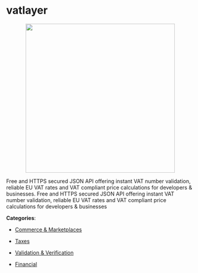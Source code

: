 # vatlayer
<p align="center">
    <img width="400" src="https://raw.githubusercontent.com/apis-list/apis-list/apis/vatlayer/logo_256x256.png" />
</p>

Free and HTTPS secured JSON API offering instant VAT number validation, reliable EU VAT rates and VAT compliant price calculations for developers & businesses.  Free and HTTPS secured JSON API offering instant VAT number validation, reliable EU VAT rates and VAT compliant price calculations for developers & businesses



**Categories**:

- [Commerce & Marketplaces](https://github.com/apis-list/apis-list#commerce-and-marketplaces)

- [Taxes](https://github.com/apis-list/apis-list#taxes)

- [Validation & Verification](https://github.com/apis-list/apis-list#validation-and-verification)

- [Financial](https://github.com/apis-list/apis-list#financial)



